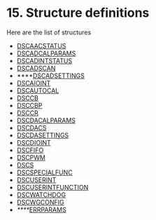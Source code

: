 # 15. Structure definitions

Here are the list of structures

* [DSCAACSTATUS](dscaacstatus.md) 
* [DSCADCALPARAMS](dscadcalparams.md) 
* [DSCADINTSTATUS](dscadintstatus-1.md)
* [DSCADSCAN](dscadscan-1.md) 
* \*\*\*\*[DSCADSETTINGS](dscadsettings.md)
* [DSCAIOINT](dscaioint.md)
* [DSCAUTOCAL](dscautocal.md)
* [DSCCB ](dsccb.md)
* [DSCCBP](dsccbp.md) 
* [DSCCR](dsccr.md) 
* [DSCDACALPARAMS ](dscdacalparams.md)
* [DSCDACS](dscdacs.md) 
* [DSCDASETTINGS](dscdasettings.md) 
* [DSCDIOINT](dscdioint.md) 
* [DSCFIFO ](dscfifo.md)
* [DSCPWM](dscpwm.md) 
* [DSCS](dscs.md) 
* [DSCSPECIALFUNC](dscspecialfunc.md) 
* [DSCUSERINT](dscuserint-1.md) 
* [DSCUSERINTFUNCTION](dscuserintfunction.md) 
* [DSCWATCHDOG](dscwatchdog.md) 
* [DSCWGCONFIG](dscwgconfig.md) 
* _\*\*\*\*_[ERRPARAMS](errparams.md)

 

